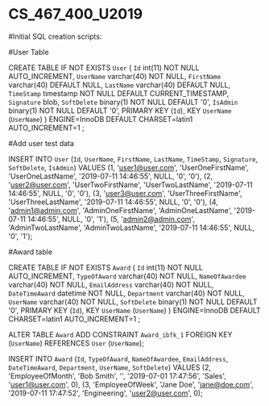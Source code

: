 # CS_467_400_U2019

#Initial SQL creation scripts:

#User Table

CREATE TABLE IF NOT EXISTS `User` (
  `Id` int(11) NOT NULL AUTO_INCREMENT,
  `UserName` varchar(40) NOT NULL,
  `FirstName` varchar(40) DEFAULT NULL,
  `LastName` varchar(40) DEFAULT NULL,
  `TimeStamp` timestamp NOT NULL DEFAULT CURRENT_TIMESTAMP,
  `Signature` blob,
  `SoftDelete` binary(1) NOT NULL DEFAULT '0',
  `IsAdmin` binary(1) NOT NULL DEFAULT '0',
  PRIMARY KEY (`Id`),
  KEY `UserName` (`UserName`)
) ENGINE=InnoDB  DEFAULT CHARSET=latin1 AUTO_INCREMENT=1 ;

#Add user test data

INSERT INTO `User` (`Id`, `UserName`, `FirstName`, `LastName`, `TimeStamp`, `Signature`, `SoftDelete`, `IsAdmin`) VALUES
(1, 'user1@user.com', 'UserOneFirstName', 'UserOneLastName', '2019-07-11 14:46:55', NULL, '0', '0'),
(2, 'user2@user.com', 'UserTwoFirstName', 'UserTwoLastName', '2019-07-11 14:46:55', NULL, '0', '0'),
(3, 'user3@user.com', 'UserThreeFirstName', 'UserThreeLastName', '2019-07-11 14:46:55', NULL, '0', '0'),
(4, 'admin1@admin.com', 'AdminOneFirstName', 'AdminOneLastName', '2019-07-11 14:46:55', NULL, '0', '1'),
(5, 'admin2@admin.com', 'AdminTwoLastName', 'AdminTwoLastName', '2019-07-11 14:46:55', NULL, '0', '1');

#Award table

CREATE TABLE IF NOT EXISTS `Award` (
  `Id` int(11) NOT NULL AUTO_INCREMENT,
  `TypeOfAward` varchar(40) NOT NULL,
  `NameOfAwardee` varchar(40) NOT NULL,
  `EmailAddress` varchar(40) NOT NULL,
  `DateTimeAward` datetime NOT NULL,
  `Department` varchar(40) NOT NULL,
  `UserName` varchar(40) NOT NULL,
  `SoftDelete` binary(1) NOT NULL DEFAULT '0',
  PRIMARY KEY (`Id`),
  KEY `UserName` (`UserName`)
) ENGINE=InnoDB  DEFAULT CHARSET=latin1 AUTO_INCREMENT=1 ;

ALTER TABLE `Award`
  ADD CONSTRAINT `Award_ibfk_1` FOREIGN KEY (`UserName`) REFERENCES `User` (`UserName`);
  
  
  INSERT INTO `Award` (`Id`, `TypeOfAward`, `NameOfAwardee`, `EmailAddress`, `DateTimeAward`, `Department`, `UserName`, `SoftDelete`) VALUES
(2, 'EmployeeOfMonth', 'Bob Smith', '', '2019-07-01 17:47:56', 'Sales', 'user1@user.com', 0),
(3, 'EmployeeOfWeek', 'Jane Doe', 'jane@doe.com', '2019-07-11 17:47:52', 'Engineering', 'user2@user.com', 0);
  
